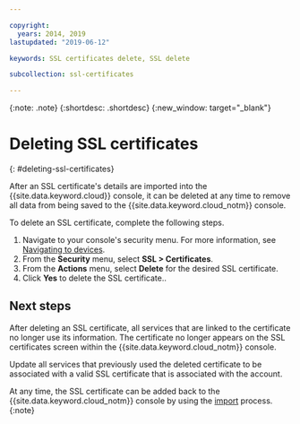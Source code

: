 ```yaml
---

copyright:
  years: 2014, 2019
lastupdated: "2019-06-12"

keywords: SSL certificates delete, SSL delete

subcollection: ssl-certificates

---
```


{:note: .note}
{:shortdesc: .shortdesc}
{:new_window: target="_blank"}

# Deleting SSL certificates
{: #deleting-ssl-certificates}

After an SSL certificate's details are imported into the {{site.data.keyword.cloud}} console, it can be deleted at any time to remove all data from being saved to the {{site.data.keyword.cloud_notm}} console.

To delete an SSL certificate, complete the following steps.

1. Navigate to your console's security menu. For more information, see [Navigating to devices](/docs/infrastructure/ssl-certificates?topic=virtual-servers-navigating-devices).
2. From the **Security** menu, select **SSL > Certificates**.
3. From the **Actions** menu, select **Delete** for the desired SSL certificate.
4. Click **Yes** to delete the SSL certificate..

## Next steps

After deleting an SSL certificate, all services that are linked to the certificate no longer use its information. The certificate no longer appears on the SSL certificates screen within the {{site.data.keyword.cloud_notm}} console.

Update all services that previously used the deleted certificate to be associated with a valid SSL certificate that is associated with the account.

At any time, the SSL certificate can be added back to the {{site.data.keyword.cloud_notm}} console by using the [import](/docs/infrastructure/ssl-certificates?topic=ssl-certificates-importing-ssl-certificates#importing-ssl-certificates) process.
{:note}
